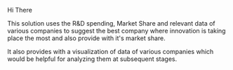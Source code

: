 Hi There

This solution uses the R&D spending, Market Share and relevant data of various companies to suggest the best company where innovation is taking place the most and also provide with it's market share.

It also provides with a visualization of data of various companies which would be helpful for analyzing them at subsequent stages.
